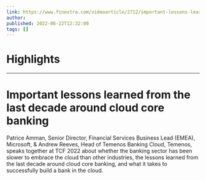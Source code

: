 ```yaml
---
link: https://www.finextra.com/videoarticle/2712/important-lessons-learned-from-the-last-decade-around-cloud-core-banking?utm_medium=rssfinextra&utm_source=finextrafeed
author: 
published: 2022-06-22T12:32:00
tags: []
---
```

# Highlights


---
# Important lessons learned from the last decade around cloud core banking
Patrice Amman, Senior Director, Financial Services Business Lead (EMEA), Microsoft, & Andrew Reeves, Head of Temenos Banking Cloud, Temenos, speaks together at TCF 2022 about whether the banking sector has been slower to embrace the cloud than other industries, the lessons learned from the last decade around cloud core banking, and what it takes to successfully build a bank in the cloud.